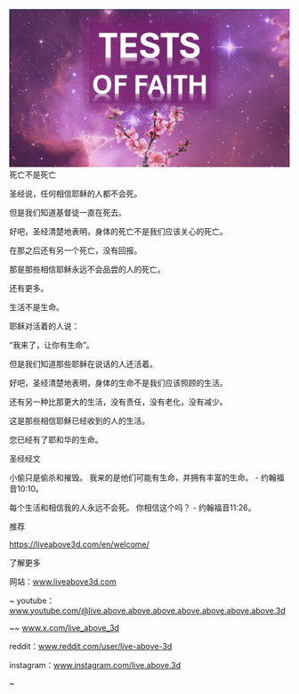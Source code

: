 ![Video cover image](../cover.jpeg)
死亡不是死亡

圣经说，任何相信耶稣的人都不会死。

但是我们知道基督徒一直在死去。

好吧，圣经清楚地表明，身体的死亡不是我们应该关心的死亡。

在那之后还有另一个死亡，没有回报。

那是那些相信耶稣永远不会品尝的人的死亡。

还有更多。

生活不是生命。

耶稣对活着的人说：

“我来了，让你有生命”。

但是我们知道那些耶稣在说话的人还活着。

好吧，圣经清楚地表明，身体的生命不是我们应该照顾的生活。

还有另一种比那更大的生活，没有责任，没有老化，没有减少。

这是那些相信耶稣已经收到的人的生活。

您已经有了耶和华的生命。


圣经经文

小偷只是偷杀和摧毁。 我来的是他们可能有生命，并拥有丰富的生命。 - 约翰福音10:10。

每个生活和相信我的人永远不会死。 你相信这个吗？ - 约翰福音11:26。


推荐

https://liveabove3d.com/en/welcome/


了解更多

网站：www.liveabove3d.com

~ youtube：www.youtube.com/@live.above.above.above.above.above.above.above.3d

~~ www.x.com/live_above_3d

reddit：www.reddit.com/user/live-above-3d

instagram：www.instagram.com/live.above.3d

~
